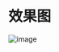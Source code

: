 # 效果图
![image](https://github.com/kangdongpu/TabViewPagerIndicator-master/ray/master/PagerIndicator.png)
